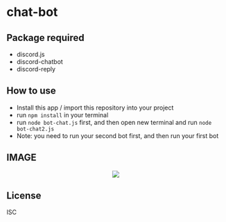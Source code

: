 # chat-bot

## Package required

- discord.js
- discord-chatbot
- discord-reply

## How to use

- Install this app / import this repository into your project
- run `npm install` in your terminal
- run `node bot-chat.js` first, and then open new terminal and run `node bot-chat2.js`
- Note: you need to run your second bot first, and then run your first bot

## IMAGE
<div align="center">
    <img src="https://cdn.discordapp.com/attachments/804349049192972308/866610798096678933/chat-box.png">
</div>


## License

ISC
